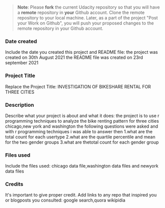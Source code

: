 >**Note**: Please **fork** the current Udacity repository so that you will have a **remote** repository in **your** Github account. Clone the remote repository to your local machine. Later, as a part of the project "Post your Work on Github", you will push your proposed changes to the remote repository in your Github account.

### Date created
Include the date you created this project and README file:
the project was created on 30th August 2021
the README file was created on 23rd september 2021
### Project Title
Replace the Project Title:
INVESTIGATION OF BIKESHARE RENTAL FOR THREE CITIES
### Description
Describe what your project is about and what it does:
the project is to use r programming techniques to analyze the bike renting pattern for three cities chicago,new york and washington
the following questions were asked and with r programming techniques i was able to answer then
1.what are the total count for each usertype
2.what are the quartile percentile and mean for the two gender groups
3.what are thetotal count for each gender group
### Files used
Include the files used:
chicago data file,washington data files and newyork data files
### Credits
It's important to give proper credit. Add links to any repo that inspired you or blogposts you consulted:
google search,quora
wikipidia

